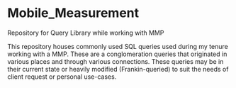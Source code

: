# Mobile_Measurement
Repository for Query Library while working with MMP

This repository houses commonly used SQL queries used during my tenure working with a MMP.
These are a conglomeration queries that originated in various places and through various connections. These queries may be in their current state or heavily modified (Frankin-queried) to suit the needs of client request or personal use-cases. 
